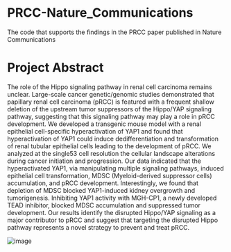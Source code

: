 # PRCC-Nature_Communications
The code that supports the findings in the PRCC paper published in Nature Communications


# Project Abstract
The role of the Hippo signaling pathway in renal cell carcinoma remains unclear. Large-scale
cancer genetic/genomic studies demonstrated that papillary renal cell carcinoma (pRCC) is
featured with a frequent shallow deletion of the upstream tumor suppressors of the Hippo/YAP
signaling pathway, suggesting that this signaling pathway may play a role in pRCC development.
We developed a transgenic mouse model with a renal epithelial cell-specific hyperactivation of
YAP1 and found that hyperactivation of YAP1 could induce dedifferentiation and transformation
of renal tubular epithelial cells leading to the development of pRCC. We analyzed at the single53
cell resolution the cellular landscape alterations during cancer initiation and progression. Our data
indicated that the hyperactivated YAP1, via manipulating multiple signaling pathways, induced
epithelial cell transformation, MDSC (Myeloid-derived suppressor cells) accumulation, and pRCC
development. Interestingly, we found that depletion of MDSC blocked YAP1-induced kidney
overgrowth and tumorigenesis. Inhibiting YAP1 activity with MGH-CP1, a newly developed TEAD
inhibitor, blocked MDSC accumulation and suppressed tumor development. Our results identify
the disrupted Hippo/YAP signaling as a major contributor to pRCC and suggest that targeting the
disrupted Hippo pathway represents a novel strategy to prevent and treat pRCC.


![image](https://github.com/user-attachments/assets/0a495823-e8d4-4486-ab35-91474618e85c)
